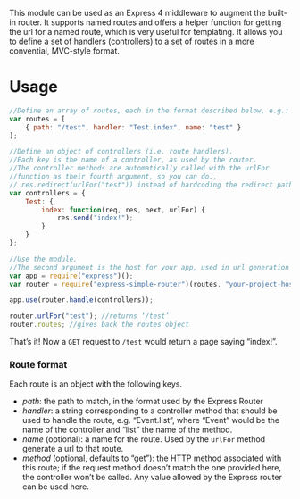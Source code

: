 This module can be used as an Express 4 middleware to augment the built-in router. It supports named routes and offers a helper function for getting the url for a named route, which is very useful for templating. It allows you to define a set of handlers (controllers) to a set of routes in a more convential, MVC-style format.

# Usage
```javascript
//Define an array of routes, each in the format described below, e.g.:
var routes = [
	{ path: "/test", handler: "Test.index", name: "test" }
]; 

//Define an object of controllers (i.e. route handlers). 
//Each key is the name of a controller, as used by the router.
//The controller methods are automatically called with the urlFor
//function as their fourth argument, so you can do.,
// res.redirect(urlFor("test")) instead of hardcoding the redirect path.
var controllers = {
	Test: { 
		index: function(req, res, next, urlFor) { 
			res.send("index!"); 
		} 
	}
}; 

//Use the module.
//The second argument is the host for your app, used in url generation
var app = require("express")();
var router = require("express-simple-router")(routes, "your-project-hostname.com");

app.use(router.handle(controllers));

router.urlFor("test"); //returns ‘/test’
router.routes; //gives back the routes object
```
That’s it! Now a `GET` request to `/test` would return a page saying “index!”.

### Route format
Each route is an object with the following keys.

- _path_: the path to match, in the format used by the Express Router
- _handler_: a string corresponding to a controller method that should be used to handle the route, e.g. “Event.list”, where “Event” would be the name of the controller and “list” the name of the method.
- _name_ (optional): a name for the route. Used by the ``urlFor`` method generate a url to that route.
- _method_ (optional, defaults to “get”): the HTTP method associated with this route; if the request method doesn’t match the one provided here, the controller won’t be called. Any value allowed by the Express router can be used here.

